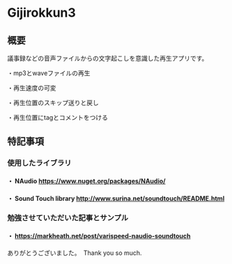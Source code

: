 # Gijirokkun3

## 概要
議事録などの音声ファイルからの文字起こしを意識した再生アプリです。

・mp3とwaveファイルの再生

・再生速度の可変

・再生位置のスキップ送りと戻し

・再生位置にtagとコメントをつける



## 特記事項


### 使用したライブラリ

#### ・ NAudio  https://www.nuget.org/packages/NAudio/

#### ・ Sound Touch library  http://www.surina.net/soundtouch/README.html

### 勉強させていただいた記事とサンプル

#### ・ https://markheath.net/post/varispeed-naudio-soundtouch


ありがとうございました。　Thank you so much.

